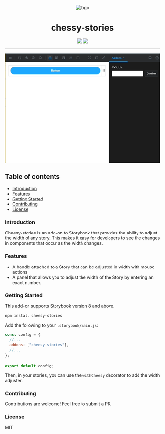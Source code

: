 <div align="center">
  <img src="https://github.com/SpookyJelly/cheesy-stories/assets/74237436/b410d10c-93ff-4eb2-ac66-61f1298dd47b" alt="logo" width="150px"/>
  <h1>chessy-stories</h1>
  <span><img src="https://cdn.jsdelivr.net/gh/storybookjs/brand@main/badge/badge-storybook.svg"/></span>
  <span><img src="https://badgen.net/badge/Built%20With/TypeScript/blue"/></span>
</div>
<hr/>

![demo](./static/demo.gif)

## Table of contents

- [Introduction](#introduction)
- [Features](#features)
- [Getting Started](#getting-started)
- [Contributing](#contributing)
- [License](#license)

### Introduction

Cheesy-stories is an add-on to Storybook that provides the ability to adjust the width of any story. This makes it easy for developers to see the changes in components that occur as the width changes.

### Features

- A handle attached to a Story that can be adjusted in width with mouse actions.
- A panel that allows you to adjust the width of the Story by entering an exact number.

### Getting Started

This add-on supports Storybook version 8 and above.

```bash
npm install cheesy-stories
```

Add the following to your `.storybook/main.js`:

```javascript
const config = {
  //...
  addons: ["cheesy-stories"],
  //...
};

export default config;
```

Then, in your stories, you can use the `withCheesy` decorator to add the width adjuster.

### Contributing

Contributions are welcome! Feel free to submit a PR.

### License

MIT
